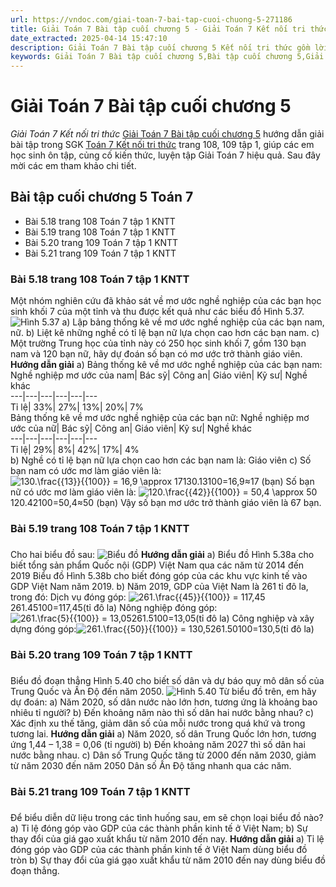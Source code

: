```yaml
---
url: https://vndoc.com/giai-toan-7-bai-tap-cuoi-chuong-5-271186
title: Giải Toán 7 Bài tập cuối chương 5 - Giải Toán 7 Kết nối tri thức - VnDoc.com
date_extracted: 2025-04-14 15:47:10
description: Giải Toán 7 Bài tập cuối chương 5 Kết nối tri thức gồm lời giải chi tiết cho từng bài tập trong SGK Toán 7 cho các em học sinh tham khảo luyện Giải Toán 7 hiệu quả.
keywords: Giải Toán 7 Bài tập cuối chương 5,Bài tập cuối chương 5,Giải Toán 7 kết nối tri thức Bài tập cuối chương 5,toán lớp 7 kết nối tri thức,toán 7,toán lớp 7,giải toán lớp 7,giải toán 7,toán 7 kết nối tri thức,giải toán 7 tập 1 kết nối tri thức,sgk toán 7 kết nối tri thức,giải toán 7 trang 108 109,Bài tập cuối chương 5 Toán 7,Bài tập cuối chương 5 trang 108
---
```


# Giải Toán 7 Bài tập cuối chương 5
 _Giải Toán 7 Kết nối tri thức_
[Giải Toán 7 Bài tập cuối chương 5](<https://vndoc.com/giai-toan-7-bai-tap-cuoi-chuong-5-271186>) hướng dẫn giải bài tập trong SGK [Toán 7 Kết nối tri thức](<https://vndoc.com/toan-7-tap-1-kntt>) trang 108, 109 tập 1, giúp các em học sinh ôn tập, củng cố kiến thức, luyện tập Giải Toán 7 hiệu quả. Sau đây mời các em tham khảo chi tiết.
## Bài tập cuối chương 5 Toán 7
  * Bài 5.18 trang 108 Toán 7 tập 1 KNTT
  * Bài 5.19 trang 108 Toán 7 tập 1 KNTT
  * Bài 5.20 trang 109 Toán 7 tập 1 KNTT
  * Bài 5.21 trang 109 Toán 7 tập 1 KNTT

### Bài 5.18 trang 108 Toán 7 tập 1 KNTT
Một nhóm nghiên cứu đã khảo sát về mơ ước nghề nghiệp của các bạn học sinh khối 7 của một tỉnh và thu được kết quả như các biểu đồ Hình 5.37.
![Hình 5.37](https://i.vdoc.vn/data/image/2024/12/11/On-tap-chuong-5-1.jpg)
a\) Lập bảng thống kê về mơ ước nghề nghiệp của các bạn nam, nữ.
b\) Liệt kê những nghề có tỉ lệ bạn nữ lựa chọn cao hơn các bạn nam.
c\) Một trường Trung học của tỉnh này có 250 học sinh khối 7, gồm 130 bạn nam và 120 bạn nữ, hãy dự đoán số bạn có mơ ước trở thành giáo viên.
**Hướng dẫn giải**
a\) Bảng thống kê về mơ ước nghề nghiệp của các bạn nam:
Nghề nghiệp mơ ước của nam| Bác sỹ| Công an| Giáo viên| Kỹ sư| Nghề khác  
---|---|---|---|---|---  
Tỉ lệ| 33%| 27%| 13%| 20%| 7%  
Bảng thống kê về mơ ước nghề nghiệp của các bạn nữ:
Nghề nghiệp mơ ước của nữ| Bác sỹ| Công an| Giáo viên| Kỹ sư| Nghề khác  
---|---|---|---|---|---  
Tỉ lệ| 29%| 8%| 42%| 17%| 4%  
b\) Nghề có tỉ lệ bạn nữ lựa chọn cao hơn các bạn nam là: Giáo viên
c\) Số bạn nam có ước mơ làm giáo viên là: ![130.\\frac{{13}}{{100}} = 16,9 \\approx 17](https://i.vdoc.vn/data/image/blank.png)130.13100=16,9≈17 \(bạn\)
Số bạn nữ có ước mơ làm giáo viên là: ![120.\\frac{{42}}{{100}} = 50,4 \\approx 50](https://i.vdoc.vn/data/image/blank.png)120.42100=50,4≈50 \(bạn\)
Vậy số bạn mơ ước trở thành giáo viên là 67 bạn.
### Bài 5.19 trang 108 Toán 7 tập 1 KNTT
### 
Cho hai biểu đồ sau:
![Biểu đồ](https://i.vdoc.vn/data/image/2024/12/11/On-tap-chuong-5-2.jpg)
**Hướng dẫn giải**
a\) Biểu đồ Hình 5.38a cho biết tổng sản phẩm Quốc nội \(GDP\) Việt Nam qua các năm từ 2014 đến 2019
Biểu đồ Hình 5.38b cho biết đóng góp của các khu vực kinh tế vào GDP Việt Nam năm 2019.
b\) Năm 2019, GDP của Việt Nam là 261 tỉ đô la, trong đó:
Dịch vụ đóng góp: ![261.\\frac{{45}}{{100}} = 117,45](https://i.vdoc.vn/data/image/blank.png)261.45100=117,45\(tỉ đô la\)
Nông nghiệp đóng góp: ![261.\\frac{5}{{100}} = 13,05](https://i.vdoc.vn/data/image/blank.png)261.5100=13,05\(tỉ đô la\)
Công nghiệp và xây dựng đóng góp:![261.\\frac{{50}}{{100}} = 130,5](https://i.vdoc.vn/data/image/blank.png)261.50100=130,5\(tỉ đô la\)
### Bài 5.20 trang 109 Toán 7 tập 1 KNTT
### 
Biểu đồ đoạn thẳng Hình 5.40 cho biết số dân và dự báo quy mô dân số của Trung Quốc và Ấn Độ đến năm 2050.
![Hình 5.40](https://i.vdoc.vn/data/image/2024/12/11/On-tap-chuong-5-3.jpg)
Từ biểu đồ trên, em hãy dự đoán:
a\) Năm 2020, số dân nước nào lớn hơn, tương ứng là khoảng bao nhiêu tỉ người?
b\) Đến khoảng năm nào thì số dân hai nước bằng nhau?
c\) Xác định xu thế tăng, giảm dân số của mỗi nước trong quá khứ và trong tương lai.
**Hướng dẫn giải**
a\) Năm 2020, số dân Trung Quốc lớn hơn, tương ứng 1,44 – 1,38 = 0,06 \(tỉ người\)
b\) Đến khoảng năm 2027 thì số dân hai nước bằng nhau.
c\) Dân số Trung Quốc tăng từ 2000 đến năm 2030, giảm từ năm 2030 đến năm 2050
Dân số Ấn Độ tăng nhanh qua các năm.
### Bài 5.21 trang 109 Toán 7 tập 1 KNTT
### 
Để biểu diễn dữ liệu trong các tình huống sau, em sẽ chọn loại biểu đồ nào?
a\) Tỉ lệ đóng góp vào GDP của các thành phần kinh tế ở Việt Nam;
b\) Sự thay đổi của giá gạo xuất khẩu từ năm 2010 đến nay.
**Hướng dẫn giải**
a\) Tỉ lệ đóng góp vào GDP của các thành phần kinh tế ở Việt Nam dùng biểu đồ tròn
b\) Sự thay đổi của giá gạo xuất khẩu từ năm 2010 đến nay dùng biểu đồ đoạn thẳng.
